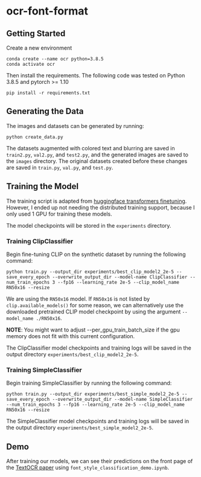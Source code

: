 # ocr-font-format

## Getting Started

Create a new environment
```
conda create --name ocr python=3.8.5
conda activate ocr
```
Then install the requirements. The following code was tested on Python 3.8.5 and pytorch >= 1.10
```
pip install -r requirements.txt
```

## Generating the Data

The images and datasets can be generated by running:
```
python create_data.py
```
The datasets augmented with colored text and blurring are saved in `train2.py`, `val2.py`, and `test2.py`, and the generated images are saved to the `images` directory. 
The original datasets created before these changes are saved in `train.py`, `val.py`, and `test.py`.

## Training the Model
The training script is adapted from [huggingface transformers finetuning](https://github.com/huggingface/transformers/blob/27c1b656cca75efa0cc414d3bf4e6aacf24829de/examples/run_lm_finetuning.py). 
However, I ended up not needing the distributed training support, because I only used 1 GPU for training these models.

The model checkpoints will be stored in the `experiments` directory.
### Training ClipClassifier
Begin fine-tuning CLIP on the synthetic dataset by running the following command:
```
python train.py --output_dir experiments/best_clip_model2_2e-5 --save_every_epoch --overwrite_output_dir --model-name ClipClassifier --num_train_epochs 3 --fp16 --learning_rate 2e-5 --clip_model_name RN50x16 --resize 
```
We are using the `RN50x16` model. If `RN50x16` is not listed by `clip.available_models()` for some reason, we can alternatively use the downloaded pretrained CLIP model checkpoint by using the argument `--model_name ./RN50x16`.

**NOTE**: You might want to adjust --per_gpu_train_batch_size if the gpu memory does not fit with this current configuration.

The ClipClassifier model checkpoints and training logs will be saved in the output directory `experiments/best_clip_model2_2e-5`. 

### Training SimpleClassifier
Begin training SimpleClassifier by running the following command:
```
python train.py --output_dir experiments/best_simple_model2_2e-5 --save_every_epoch --overwrite_output_dir --model-name SimpleClassifier --num_train_epochs 3 --fp16 --learning_rate 2e-5 --clip_model_name RN50x16 --resize 
```
The SimpleClassifier model checkpoints and training logs will be saved in the output directory `experiments/best_simple_model2_2e-5`. 

## Demo
After training our models, we can see their predictions on the front page of the [TextOCR paper](https://arxiv.org/pdf/2105.05486.pdf) using `font_style_classification_demo.ipynb`.
